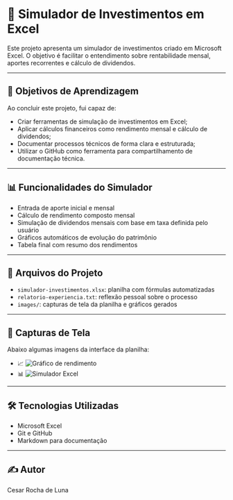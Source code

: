 # 💸 Simulador de Investimentos em Excel

Este projeto apresenta um simulador de investimentos criado em Microsoft Excel. O objetivo é facilitar o entendimento sobre rentabilidade mensal, aportes recorrentes e cálculo de dividendos.

---

## 🎯 Objetivos de Aprendizagem

Ao concluir este projeto, fui capaz de:

- Criar ferramentas de simulação de investimentos em Excel;
- Aplicar cálculos financeiros como rendimento mensal e cálculo de dividendos;
- Documentar processos técnicos de forma clara e estruturada;
- Utilizar o GitHub como ferramenta para compartilhamento de documentação técnica.

---

## 📊 Funcionalidades do Simulador

- Entrada de aporte inicial e mensal
- Cálculo de rendimento composto mensal
- Simulação de dividendos mensais com base em taxa definida pelo usuário
- Gráficos automáticos de evolução do patrimônio
- Tabela final com resumo dos rendimentos

---

## 📎 Arquivos do Projeto

- `simulador-investimentos.xlsx`: planilha com fórmulas automatizadas
- `relatorio-experiencia.txt`: reflexão pessoal sobre o processo
- `images/`: capturas de tela da planilha e gráficos gerados

---

## 📸 Capturas de Tela

Abaixo algumas imagens da interface da planilha:

- 📈 ![Gráfico de rendimento](./images/grafico-rendimento.png)
- 📊 ![Simulador Excel](./images/tela-simulador.png)

---

## 🛠️ Tecnologias Utilizadas

- Microsoft Excel
- Git e GitHub
- Markdown para documentação

---

## ✍️ Autor

Cesar Rocha de Luna
